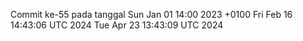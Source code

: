 Commit ke-55 pada tanggal Sun Jan 01 14:00 2023 +0100
Fri Feb 16 14:43:06 UTC 2024
Tue Apr 23 13:43:09 UTC 2024
